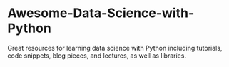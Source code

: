 # Awesome-Data-Science-with-Python
Great resources for learning data science with Python including tutorials, code snippets, blog pieces, and lectures, as well as libraries.
